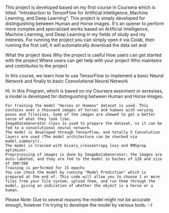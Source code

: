 This project is developed based on my first course in Coursera which is titled: "Introduction to TensorFlow for Artificial Intelligence, Machine Learning, and Deep Learning". This project is simply developed for distinguishing between Human and Horse images. It's an opener to perform more complex and specialized works based on Artificial Intelligence, Machine Learning, and Deep Learning in my fields of study and my interests.
For running the project you can simply open it via Colab, then running the first cell; it will automatically download the data set and 

What the project does
    Why the project is useful
    How users can get started with the project
    Where users can get help with your project
    Who maintains and contributes to the project

In this course, we learn how to use TensorFlow to implement a basic Neural Network and finally to basic Convolutional Neural Network


Hi. In this Program, which is based on my Coursera assinment or exresises, a model is developed for distinguishing between Human and Horse images.

    For training the model "Horses or Humans" dataset is used. This contains over a thousand images of horses and humans with varying poses and filesizes. Some of the images are showed to get a better sense of what they look like.
    ImageDataGenerator class is used to prepare the dataset, so it can be fed to a convolutional neural network.
    The model is developed through TensorFlow, and totally 5 Convolution layers are used (The model architecture can be checked via model.summary().
    The model is trained with binary_crossentropy loss and RMSprop optimizer.
    Preprocessing of images is done by ImageDataGenerator; the images are auto-labeled, and they are fed to the model in baches of 128 and size of 300*300
    Training is performed for 15 epochs
    You can check the model by running "Model Prediction" which is prepared at the end of. This code will allow you to choose 1 or more files from your file system, upload them, and run them through the model, giving an indication of whether the object is a horse or a human.

Please Note: Due to several reasons the model might not be accurate enough, however I'm trying to develope the model by various tools. :-)
